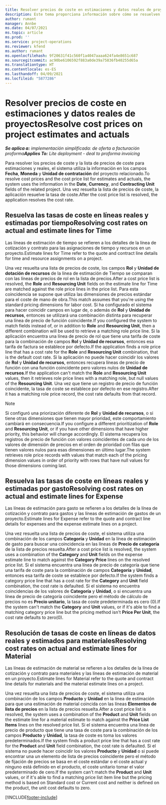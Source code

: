 ```yaml
---
title: Resolver precios de coste en estimaciones y datos reales de proyectos
description: Este tema proporciona información sobre cómo se resuelven los precios de coste en las estimaciones y los datos reales del proyecto.
author: rumant
manager: Annbe
ms.date: 04/07/2021
ms.topic: article
ms.prod: ''
ms.service: project-operations
ms.reviewer: kfend
ms.author: rumant
ms.openlocfilehash: 9f20631f41c560f1a4047aaaa624fa4e8651c687
ms.sourcegitcommit: ac90be6106592f883a0de39a75836fb40255d65a
ms.translationtype: HT
ms.contentlocale: es-ES
ms.lasthandoff: 04/09/2021
ms.locfileid: "5877286"
---
```

# <a name="resolve-cost-prices-on-project-estimates-and-actuals"></a><span data-ttu-id="5d9de-103">Resolver precios de coste en estimaciones y datos reales de proyectos</span><span class="sxs-lookup"><span data-stu-id="5d9de-103">Resolve cost prices on project estimates and actuals</span></span> 

<span data-ttu-id="5d9de-104">_**Se aplica a:** implementación simplificada: de oferta a facturación proforma_</span><span class="sxs-lookup"><span data-stu-id="5d9de-104">_**Applies To:** Lite deployment - deal to proforma invoicing_</span></span>

<span data-ttu-id="5d9de-105">Para resolver los precios de coste y la lista de precios de coste para estimaciones y reales, el sistema utiliza la información en los campos **Fecha**, **Moneda** y **Unidad de contratación** del proyecto relacionado.</span><span class="sxs-lookup"><span data-stu-id="5d9de-105">To resolve cost prices and the cost price list for estimates and actuals, the system uses the information in the **Date**, **Currency**, and **Contracting Unit** fields of the related project.</span></span> <span data-ttu-id="5d9de-106">Una vez resuelta la lista de precios de coste, la aplicación resuelve la tasa de coste.</span><span class="sxs-lookup"><span data-stu-id="5d9de-106">After the cost price list is resolved, the application resolves the cost rate.</span></span>

## <a name="resolving-cost-rates-on-actual-and-estimate-lines-for-time"></a><span data-ttu-id="5d9de-107">Resuelva las tasas de coste en líneas reales y estimadas por tiempo</span><span class="sxs-lookup"><span data-stu-id="5d9de-107">Resolving cost rates on actual and estimate lines for Time</span></span>

<span data-ttu-id="5d9de-108">Las líneas de estimación de tiempo se refieren a los detalles de la línea de cotización y contrato para las asignaciones de tiempo y recursos en un proyecto.</span><span class="sxs-lookup"><span data-stu-id="5d9de-108">Estimate lines for Time refer to the quote and contract line details for time and resource assignments on a project.</span></span>

<span data-ttu-id="5d9de-109">Una vez resuelta una lista de precios de coste, los campos **Rol** y **Unidad de dotación de recursos** de la línea de estimación de Tiempo se comparan con las líneas de precios de rol en la lista de precios.</span><span class="sxs-lookup"><span data-stu-id="5d9de-109">After a cost price list is resolved, the **Role** and **Resourcing Unit** fields on the estimate line for Time are matched against the role price lines in the price list.</span></span> <span data-ttu-id="5d9de-110">Para esta coincidencia se supone que utiliza las dimensiones de precios estándar para el coste de mano de obra.</span><span class="sxs-lookup"><span data-stu-id="5d9de-110">This match assumes that you're using the standard pricing dimensions for labor cost.</span></span> <span data-ttu-id="5d9de-111">Si ha configurado el sistema para hacer coincidir campos en lugar de, o además de **Rol** y **Unidad de recursos**, entonces se utilizará una combinación distinta para recuperar una línea de precio de función coincidente.</span><span class="sxs-lookup"><span data-stu-id="5d9de-111">If you configured the system to match fields instead of, or in addition to **Role** and **Resourcing Unit**, then a different combination will be used to retrieve a matching role price line.</span></span> <span data-ttu-id="5d9de-112">Si la aplicación encuentra una línea de precio de rol que tiene una tarifa de coste para la combinación de campos **Rol** y **Unidad de recursos**, entonces esa tarifa de factura se establece por defecto.</span><span class="sxs-lookup"><span data-stu-id="5d9de-112">If the application finds a role price line that has a cost rate for the **Role** and **Resourcing Unit** combination, that is the default cost rate.</span></span> <span data-ttu-id="5d9de-113">Si la aplicación no puede hacer coincidir los valores de **Rol** y **Unidad de recursos**, entonces recupera líneas de precio de función con una función coincidente pero valores nulos de **Unidad de recursos**.</span><span class="sxs-lookup"><span data-stu-id="5d9de-113">If the application can't match the **Role** and **Resourcing Unit** values, then it retrieves role price lines with a matching role, but null values of the **Resourcing Unit**.</span></span> <span data-ttu-id="5d9de-114">Una vez que tiene un registro de precio de función coincidente, la tasa de coste se establece por defecto en ese registro.</span><span class="sxs-lookup"><span data-stu-id="5d9de-114">After it has a matching role price record, the cost rate defaults from that record.</span></span> 

> [!NOTE]
> <span data-ttu-id="5d9de-115">Si configuró una priorización diferente de **Rol** y **Unidad de recursos**, o si tiene otras dimensiones que tienen mayor prioridad, este comportamiento cambiará en consecuencia.</span><span class="sxs-lookup"><span data-stu-id="5d9de-115">If you configure a different prioritization of **Role** and **Resourcing Unit**, or if you have other dimensions that have higher priority, this behavior will change accordingly.</span></span> <span data-ttu-id="5d9de-116">El sistema recupera los registros de precio de función con valores coincidentes de cada uno de los valores de dimensión de precios en el orden de prioridad con filas que tienen valores nulos para esas dimensiones en último lugar.</span><span class="sxs-lookup"><span data-stu-id="5d9de-116">The system retrieves role price records with values that match each of the pricing dimension values in order of priority with rows that have null values for those dimensions coming last.</span></span>

## <a name="resolving-cost-rates-on-actual-and-estimate-lines-for-expense"></a><span data-ttu-id="5d9de-117">Resuelva las tasas de coste en líneas reales y estimadas por gasto</span><span class="sxs-lookup"><span data-stu-id="5d9de-117">Resolving cost rates on actual and estimate lines for Expense</span></span>

<span data-ttu-id="5d9de-118">Las líneas de estimación para gasto se refieren a los detalles de la línea de cotización y contrato para gastos y las líneas de estimación de gastos de un proyecto.</span><span class="sxs-lookup"><span data-stu-id="5d9de-118">Estimate lines for Expense refer to the quote and contract line details for expenses and the expense estimate lines on a project.</span></span>

<span data-ttu-id="5d9de-119">Una vez resuelta una lista de precios de coste, el sistema utiliza una combinación de los campos **Categoría** y **Unidad** en la línea de estimación de gasto para buscar una coincidencia en las líneas de **Precio de categoría** de la lista de precios resuelta.</span><span class="sxs-lookup"><span data-stu-id="5d9de-119">After a cost price list is resolved, the system uses a combination of the **Category** and **Unit** fields on the expense estimate line to match against the **Category Price** lines on the resolved price list.</span></span> <span data-ttu-id="5d9de-120">Si el sistema encuentra una línea de precio de categoría que tiene una tarifa de coste para la combinación de campos **Categoría** y **Unidad**, entonces esa tarifa de coste se establece por defecto.</span><span class="sxs-lookup"><span data-stu-id="5d9de-120">If the system finds a category price line that has a cost rate for the **Category** and **Unit** field combination, the cost rate is defaulted.</span></span> <span data-ttu-id="5d9de-121">Si el sistema no encuentra coincidencias de los valores de **Categoría** y **Unidad**, o si encuentra una línea de precio de categoría coincidente pero el método de cálculo de precios no es **Precio unitario**, la tasa de coste predeterminada es cero (0).</span><span class="sxs-lookup"><span data-stu-id="5d9de-121">If the system can't match the **Category** and **Unit** values, or if it's able to find a matching category price line but the pricing method isn't **Price Per Unit**, the cost rate defaults to zero(0).</span></span>

## <a name="resolving-cost-rates-on-actual-and-estimate-lines-for-material"></a><span data-ttu-id="5d9de-122">Resolución de tasas de coste en líneas de datos reales y estimados para materiales</span><span class="sxs-lookup"><span data-stu-id="5d9de-122">Resolving cost rates on actual and estimate lines for Material</span></span>

<span data-ttu-id="5d9de-123">Las líneas de estimación de material se refieren a los detalles de la línea de cotización y contrato para materiales y las líneas de estimación de material en un proyecto.</span><span class="sxs-lookup"><span data-stu-id="5d9de-123">Estimate lines for Material refer to the quote and contract line details for materials and the material estimate lines on a project.</span></span>

<span data-ttu-id="5d9de-124">Una vez resuelta una lista de precios de coste, el sistema utiliza una combinación de los campos **Producto** y **Unidad** en la línea de estimación para que una estimación de material coincida con las líneas **Elementos de lista de precios** en la lista de precios resuelta.</span><span class="sxs-lookup"><span data-stu-id="5d9de-124">After a cost price list is resolved, the system uses a combination of the **Product** and **Unit** fields on the estimate line for a material estimate to match against the **Price List Items** lines on the resolved price list.</span></span> <span data-ttu-id="5d9de-125">Si el sistema encuentra una línea de precio de producto que tiene una tasa de coste para la combinación de los campos **Producto** y **Unidad**, la tasa de coste es toma los valores predeterminados.</span><span class="sxs-lookup"><span data-stu-id="5d9de-125">If the system finds a product price line that has a cost rate for the **Product** and **Unit** field combination, the cost rate is defaulted.</span></span> <span data-ttu-id="5d9de-126">Si el sistema no puede hacer coincidir los valores **Producto** y **Unidad** o si puede encontrar una un elemento de lista de precios coincidente pero el método de fijación de precios se basa en el coste estándar o el coste actual y ninguno está definido en el producto, el coste unitario tomar el valor predeterminado de cero.</span><span class="sxs-lookup"><span data-stu-id="5d9de-126">If the system can't match the **Product** and **Unit** values, or if it's able to find a matching price list item line but the pricing method is based on Standard cost or Current cost and neither is defined on the product, the unit cost defaults to zero.</span></span>


[!INCLUDE[footer-include](../../includes/footer-banner.md)]
